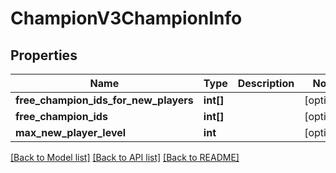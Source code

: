 # ChampionV3ChampionInfo

## Properties
Name | Type | Description | Notes
------------ | ------------- | ------------- | -------------
**free_champion_ids_for_new_players** | **int[]** |  | [optional] 
**free_champion_ids** | **int[]** |  | [optional] 
**max_new_player_level** | **int** |  | [optional] 

[[Back to Model list]](../README.md#documentation-for-models) [[Back to API list]](../README.md#documentation-for-api-endpoints) [[Back to README]](../README.md)


